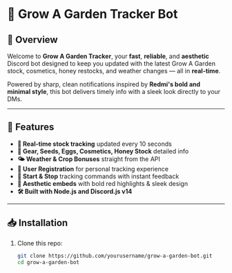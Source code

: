 # 🌾 Grow A Garden Tracker Bot

## 🔴 Overview

Welcome to **Grow A Garden Tracker**, your **fast**, **reliable**, and **aesthetic** Discord bot designed to keep you updated with the latest Grow A Garden stock, cosmetics, honey restocks, and weather changes — all in **real-time**.

Powered by sharp, clean notifications inspired by **Redmi's bold and minimal style**, this bot delivers timely info with a sleek look directly to your DMs.

---

## 🚀 Features

- **📡 Real-time stock tracking** updated every 10 seconds
- **🌱 Gear, Seeds, Eggs, Cosmetics, Honey Stock** detailed info
- **🌤️ Weather & Crop Bonuses** straight from the API
- **🔴 User Registration** for personal tracking experience
- **🛑 Start & Stop** tracking commands with instant feedback
- **💬 Aesthetic embeds** with bold red highlights & sleek design
- **🛠️ Built with Node.js and Discord.js v14**

---

## 📥 Installation

1. Clone this repo:
   ```bash
   git clone https://github.com/yourusername/grow-a-garden-bot.git
   cd grow-a-garden-bot
